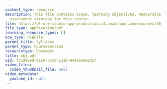 ```yaml
---
content_type: resource
description: This file contains scope, learning objectives, measurable outcomes and
  assessment strategy for this course.
file: https://ol-ocw-studio-app-production.s3.amazonaws.com/courses/16-01-unified-engineering-i-ii-iii-iv-fall-2005-spring-2006/fc1d866db1c95ccd131b84abada92d27_obj.pdf
file_type: application/pdf
learning_resource_types: []
ocw_type: OCWFile
parent_title: Syllabus
parent_type: CourseSection
resourcetype: Document
title: obj.pdf
uid: fc1d866d-b1c9-5ccd-131b-84abada92d27
video_files:
  video_thumbnail_file: null
video_metadata:
  youtube_id: null
---
```

